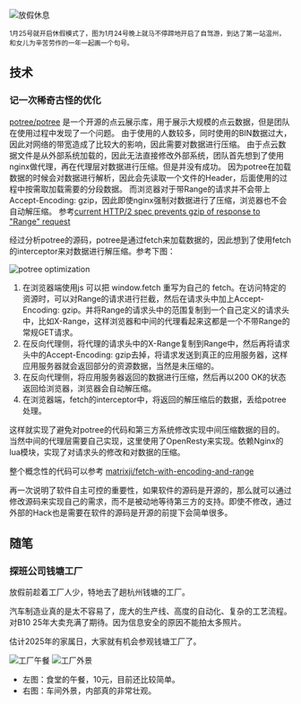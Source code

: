 ---
---

![放假休息](/images/d/img-9331.webp)

<small>1月25号就开启休假模式了，图为1月24号晚上就马不停蹄地开启了自驾游，到达了第一站温州，和女儿为辛苦劳作的一年一起画一个句号。</small>

## 技术

### 记一次稀奇古怪的优化

[potree/potree](https://github.com/potree/potree) 是一个开源的点云展示库，用于展示大规模的点云数据，但是团队在使用过程中发现了一个问题。
由于使用的人数较多，同时使用的BIN数据过大，因此对网络的带宽造成了比较大的影响，因此需要对数据进行压缩。
由于点云数据文件是从外部系统加载的，因此无法直接修改外部系统，团队首先想到了使用nginx做代理，再在代理层对数据进行压缩。但是并没有成功。
因为potree在加载数据的时候会对数据进行解析，因此会先读取一个文件的Header，后面使用的过程中按需取加载需要的分段数据。
而浏览器对于带Range的请求并不会带上Accept-Encoding: gzip，因此即使nginx强制对数据进行了压缩，浏览器也不会自动解压缩。
参考[current HTTP/2 spec prevents gzip of response to "Range" request](https://lists.w3.org/Archives/Public/ietf-http-wg/2014JanMar/1179.html)

经过分析potree的源码，potree是通过fetch来加载数据的，因此想到了使用fetch的interceptor来对数据进行解压缩。参考下图：

![potree optimization](/images/d/2504/potree-opt.webp)

1. 在浏览器端使用js 可以把 window.fetch 重写为自己的 fetch。在访问特定的资源时，可以对Range的请求进行拦截，然后在请求头中加上Accept-Encoding: gzip。并将Range的请求头中的范围复制到一个自己定义的请求头中，比如X-Range，这样浏览器和中间的代理看起来这都是一个不带Range的常规GET请求。
2. 在反向代理侧，将代理的请求头中的X-Range复制到Range中，然后再将请求头中的Accept-Encoding: gzip去掉，将请求发送到真正的应用服务器，这样应用服务器就会返回部分的资源数据，当然是未压缩的。
3. 在反向代理侧，将应用服务器返回的数据进行压缩，然后再以200 OK的状态返回给浏览器，浏览器会自动解压缩。
4. 在浏览器端，fetch的interceptor中，将返回的解压缩后的数据，丢给potree处理。

这样就实现了避免对potree的代码和第三方系统修改实现中间压缩数据的目的。当然中间的代理层需要自己实现，这里使用了OpenResty来实现。依赖Nginx的lua模块，实现了对请求头的修改和对数据的压缩。

整个概念性的代码可以参考 [matrixji/fetch-with-encoding-and-range](https://github.com/matrixji/fetch-with-encoding-and-range)

再一次说明了软件自主可控的重要性，如果软件的源码是开源的，那么就可以通过修改源码来实现自己的需求，而不是被动地等待第三方的支持。即使不修改，通过外部的Hack也是需要在软件的源码是开源的前提下会简单很多。

## 随笔

### 探班公司钱塘工厂

放假前趁着工厂人少，特地去了趟杭州钱塘的工厂。

汽车制造业真的是太不容易了，庞大的生产线、高度的自动化、复杂的工艺流程。对B10 25年大卖充满了期待。因为信息安全的原因不能拍太多照片。

估计2025年的家属日，大家就有机会参观钱塘工厂了。

<!-- +grid grid-r2 -->
![工厂午餐](/images/d/img-9320.webp)
![工厂外景](/images/d/img-9323.webp)

- 左图：食堂的午餐，10元，目前还比较简单。
- 右图：车间外景，内部真的非常壮观。